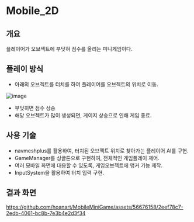 # Mobile_2D
 
## 개요

플레이어가 오브젝트에 부딪혀 점수를 올리는 미니게임이다.

## 플레이 방식

- 아래의 오브젝트를 터치를 하여 플레이어를 오브젝트의 위치로 이동.

![image](https://github.com/hoanart/MobileMiniGame/assets/56676158/6f6ec267-e190-42fe-9b8b-d7eef9f69d24)


- 부딪히면 점수 상승
- 해당 오브젝트가 많이 생성되면, 게이지 상승으로 인해 게임 종료.

## 사용 기술

- navmeshplus를 활용하여, 터치된 오브젝트 위치로 찾아가는 플레이어 AI를 구현.
- GameManager를 싱글톤으로 구현하여, 전체적인 게임플레이 제어.
- 여러 모바일 화면에 대응할 수 있도록, 게임오브젝트에  앵커 기능 제작.
- InputSystem을 활용하여 터치 입력 구현.

## 결과 화면


https://github.com/hoanart/MobileMiniGame/assets/56676158/2eef78c7-2edb-4061-bc8b-7e3b4e2d3f34

